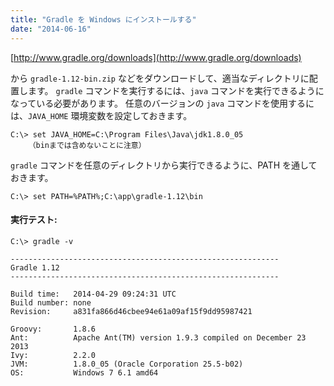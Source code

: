 ```yaml
---
title: "Gradle を Windows にインストールする"
date: "2014-06-16"
---
```


[http://www.gradle.org/downloads](http://www.gradle.org/downloads)

から `gradle-1.12-bin.zip` などをダウンロードして、適当なディレクトリに配置します。
`gradle` コマンドを実行するには、`java` コマンドを実行できるようになっている必要があります。
任意のバージョンの `java` コマンドを使用するには、`JAVA_HOME` 環境変数を設定しておきます。

```
C:\> set JAVA_HOME=C:\Program Files\Java\jdk1.8.0_05
    （binまでは含めないことに注意）
```

`gradle` コマンドを任意のディレクトリから実行できるように、PATH を通しておきます。

```
C:\> set PATH=%PATH%;C:\app\gradle-1.12\bin
```

#### 実行テスト:

```
C:\> gradle -v

------------------------------------------------------------
Gradle 1.12
------------------------------------------------------------

Build time:   2014-04-29 09:24:31 UTC
Build number: none
Revision:     a831fa866d46cbee94e61a09af15f9dd95987421

Groovy:       1.8.6
Ant:          Apache Ant(TM) version 1.9.3 compiled on December 23 2013
Ivy:          2.2.0
JVM:          1.8.0_05 (Oracle Corporation 25.5-b02)
OS:           Windows 7 6.1 amd64
```
